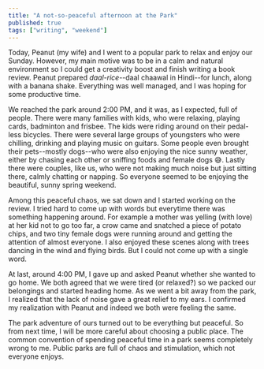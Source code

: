 ```yaml
---
title: "A not-so-peaceful afternoon at the Park"
published: true
tags: ["writing", "weekend"]
---
```


Today, Peanut (my wife) and I went to a popular park to relax and enjoy our Sunday. However, my main motive was to be in a calm and natural environment so I could get a creativity boost and finish writing a book review. Peanut prepared *daal-rice*--daal chaawal in Hindi--for lunch, along with a banana shake. Everything was well managed, and I was hoping for some productive time.

We reached the park around 2:00 PM, and it was, as I expected, full of people. There were many families with kids, who were relaxing, playing cards, badminton and frisbee. The kids were riding around on their pedal-less bicycles. There were several large groups of youngsters who were chilling, drinking and playing music on guitars. Some people even brought their pets--mostly dogs--who were also enjoying the nice sunny weather, either by chasing each other or sniffing foods and female dogs 😅. Lastly there were couples, like us, who were not making much noise but just sitting there, calmly chatting or napping. So everyone seemed to be enjoying the beautiful, sunny spring weekend.

Among this peaceful chaos, we sat down and I started working on the review. I tried hard to come up with words but everytime there was something happening around. For example a mother was yelling (with love) at her kid not to go too far, a crow came and snatched a piece of potato chips, and two tiny female dogs were running around and getting the attention of almost everyone. I also enjoyed these scenes along with trees dancing in the wind and flying birds. But I could not come up with a single word.

At last, around 4:00 PM, I gave up and asked Peanut whether she wanted to go home. We both agreed that we were tired (or relaxed?) so we packed our belongings and started heading home. As we went a bit away from the park, I realized that the lack of noise gave a great relief to my ears. I confirmed my realization with Peanut and indeed we both were feeling the same. 

The park adventure of ours turned out to be everything but peaceful. So from next time, I will be more careful about choosing a public place. The common convention of spending peaceful time in a park seems completely wrong to me. Public parks are full of chaos and stimulation, which not everyone enjoys.


